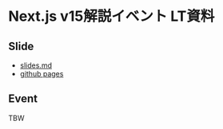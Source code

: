 # Next.js v15解説イベント LT資料

## Slide

- [slides.md](slides.md)
- [github pages](https://akifumisato.github.io/slide-of-nextjs-15-event)

## Event

TBW
